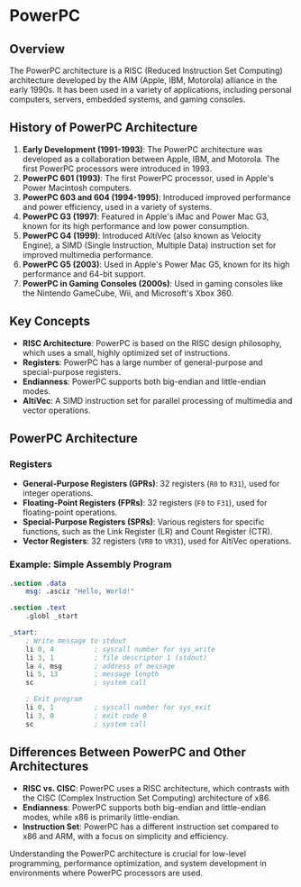 # PowerPC

## Overview

The PowerPC architecture is a RISC (Reduced Instruction Set Computing) architecture developed by the AIM (Apple, IBM, Motorola) alliance in the early 1990s. It has been used in a variety of applications, including personal computers, servers, embedded systems, and gaming consoles.

## History of PowerPC Architecture

1. **Early Development (1991-1993)**: The PowerPC architecture was developed as a collaboration between Apple, IBM, and Motorola. The first PowerPC processors were introduced in 1993.
2. **PowerPC 601 (1993)**: The first PowerPC processor, used in Apple's Power Macintosh computers.
3. **PowerPC 603 and 604 (1994-1995)**: Introduced improved performance and power efficiency, used in a variety of systems.
4. **PowerPC G3 (1997)**: Featured in Apple's iMac and Power Mac G3, known for its high performance and low power consumption.
5. **PowerPC G4 (1999)**: Introduced AltiVec (also known as Velocity Engine), a SIMD (Single Instruction, Multiple Data) instruction set for improved multimedia performance.
6. **PowerPC G5 (2003)**: Used in Apple's Power Mac G5, known for its high performance and 64-bit support.
7. **PowerPC in Gaming Consoles (2000s)**: Used in gaming consoles like the Nintendo GameCube, Wii, and Microsoft's Xbox 360.

## Key Concepts

- **RISC Architecture**: PowerPC is based on the RISC design philosophy, which uses a small, highly optimized set of instructions.
- **Registers**: PowerPC has a large number of general-purpose and special-purpose registers.
- **Endianness**: PowerPC supports both big-endian and little-endian modes.
- **AltiVec**: A SIMD instruction set for parallel processing of multimedia and vector operations.

## PowerPC Architecture

### Registers

- **General-Purpose Registers (GPRs)**: 32 registers (`R0` to `R31`), used for integer operations.
- **Floating-Point Registers (FPRs)**: 32 registers (`F0` to `F31`), used for floating-point operations.
- **Special-Purpose Registers (SPRs)**: Various registers for specific functions, such as the Link Register (LR) and Count Register (CTR).
- **Vector Registers**: 32 registers (`VR0` to `VR31`), used for AltiVec operations.

### Example: Simple Assembly Program

```nasm
.section .data
    msg: .asciz "Hello, World!"

.section .text
    .globl _start

_start:
    ; Write message to stdout
    li 0, 4          ; syscall number for sys_write
    li 3, 1          ; file descriptor 1 (stdout)
    la 4, msg        ; address of message
    li 5, 13         ; message length
    sc               ; system call

    ; Exit program
    li 0, 1          ; syscall number for sys_exit
    li 3, 0          ; exit code 0
    sc               ; system call
```

## Differences Between PowerPC and Other Architectures

- **RISC vs. CISC**: PowerPC uses a RISC architecture, which contrasts with the CISC (Complex Instruction Set Computing) architecture of x86.
- **Endianness**: PowerPC supports both big-endian and little-endian modes, while x86 is primarily little-endian.
- **Instruction Set**: PowerPC has a different instruction set compared to x86 and ARM, with a focus on simplicity and efficiency.

Understanding the PowerPC architecture is crucial for low-level programming, performance optimization, and system development in environments where PowerPC processors are used.